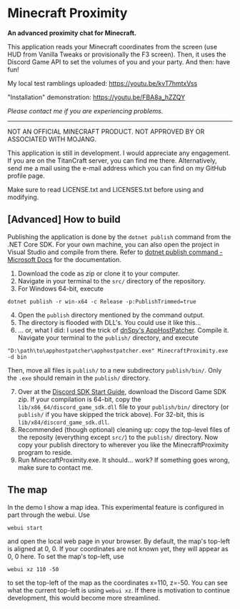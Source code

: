 # Minecraft Proximity
**An advanced proximity chat for Minecraft.**

This application reads your Minecraft coordinates from the screen (use HUD from Vanilla Tweaks or provisionally the F3 screen).
Then, it uses the Discord Game API to set the volumes of you and your party. And then: have fun!

My local test ramblings uploaded: https://youtu.be/kvT7hmtxVss

"Installation" demonstration: https://youtu.be/FBA8a_hZZQY

_Please contact me if you are experiencing problems._

***

NOT AN OFFICIAL MINECRAFT PRODUCT. NOT APPROVED BY OR ASSOCIATED WITH MOJANG.

This application is still in development. I would appreciate any engagement. If you are on the TitanCraft server, you
can find me there. Alternatively, send me a mail using the e-mail address which you can find on my GitHub profile page.

Make sure to read LICENSE.txt and LICENSES.txt before using and modifying.

## [Advanced] How to build

Publishing the application is done by the `dotnet publish` command from the .NET Core SDK. For your own machine, you can also open the
project in Visual Studio and compile from there. Refer to [dotnet publish command - Microsoft Docs](https://docs.microsoft.com/en-us/dotnet/core/tools/dotnet-publish) for the documentation.

1. Download the code as zip or clone it to your computer.
2. Navigate in your terminal to the `src/` directory of the repository.
3. For Windows 64-bit, execute
```
dotnet publish -r win-x64 -c Release -p:PublishTrimmed=true
```

4. Open the `publish` directory mentioned by the command output.
5. The directory is flooded with DLL's. You could use it like this...
6. ... or, what I did: I used the trick of [dnSpy's AppHostPatcher](https://github.com/dnSpy/dnSpy/blob/master/Build/AppHostPatcher/Program.cs). Compile it. Navigate your terminal to the `publish/` directory, and execute
```
"D:\path\to\apphostpatcher\apphostpatcher.exe" MinecraftProximity.exe -d bin
```
Then, move all files is `publish/` to a new subdirectory `publish/bin/`. Only the `.exe` should remain in the `publish/` directory.

7. Over at the [Discord SDK Start Guide](https://discord.com/developers/docs/game-sdk/sdk-starter-guide), download the Discord Game SDK zip. If your compilation is 64-bit, copy the `lib/x86_64/discord_game_sdk.dll` file to your `publish/bin/` directory (or `publish/` if you have skipped the trick above). For 32-bit, this is `lib/x84/discord_game_sdk.dll`.
8. Recommended (though optional) cleaning up: copy the top-level files of the reposity (everything except `src/`) to the `publish/` directory. Now copy your publish directory to wherever you like the MinecraftProximity program to reside. 
9. Run MinecraftProximity.exe. It should... work? If something goes wrong, make sure to contact me.

## The map

In the demo I show a map idea. This experimental feature is configured in part through the webui. Use
```
webui start
```
and open the local web page in your browser. By default, the map's top-left is aligned at 0, 0.
If your coordinates are not known yet, they will appear as 0, 0 here. To set the map's top-left,
use
```
webui xz 110 -50
```
to set the top-left of the map as the coordinates x=110, z=-50. You can see what the current top-left is
using ```webui xz```. If there is motivation to continue development, this would become more streamlined.


